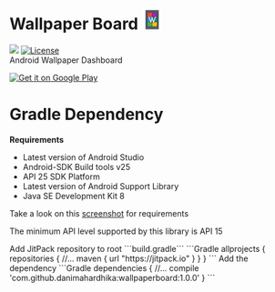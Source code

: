 # Wallpaper Board <img src="https://raw.githubusercontent.com/danimahardhika/wallpaperboard/master/arts/icon.png" width="35">
[![](https://jitpack.io/v/danimahardhika/wallpaperboard.svg)](https://jitpack.io/#danimahardhika/wallpaperboard) [![License](https://img.shields.io/badge/License-Apache%202.0-blue.svg)](https://opensource.org/licenses/Apache-2.0)
<br>Android Wallpaper Dashboard
<p><a href='https://play.google.com/store/apps/details?id=com.dm.wallpaper.board.demo&pcampaignid=MKT-Other-global-all-co-prtnr-py-PartBadge-Mar2515-1'><img alt='Get it on Google Play' src='https://play.google.com/intl/en_us/badges/images/generic/en_badge_web_generic.png' width="200"/></a></p>

# Gradle Dependency
**Requirements**
* Latest version of Android Studio</li>
* Android-SDK Build tools v25</li>
* API 25 SDK Platform</li>
* Latest version of Android Support Library</li>
* Java SE Development Kit 8</li>

<p>Take a look on this <a href="https://raw.githubusercontent.com/danimahardhika/candybar-library/698d102f504f5a843af4f5bc67a340a09b3c5889/screenshots/requirements.jpg">screenshot</a> for requirements
<p>The minimum API level supported by this library is API 15</p>
Add JitPack repository to root ```build.gradle```
```Gradle
allprojects {
    repositories {
        //...
        maven { url "https://jitpack.io" }
    }
}
```
Add the dependency
```Gradle
dependencies {
    //...
    compile 'com.github.danimahardhika:wallpaperboard:1.0.0'
}
```
